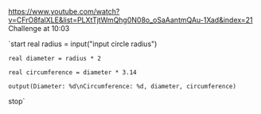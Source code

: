 https://www.youtube.com/watch?v=CFrO8falXLE&list=PLXtTjtWmQhg0N08o_oSaAantmQAu-1Xad&index=21
Challenge at 10:03

`start
    real radius = input("input circle radius")
    
    real diameter = radius * 2

    real circumference = diameter * 3.14

    output(Diameter: %d\nCircumference: %d, diameter, circumference)
stop`